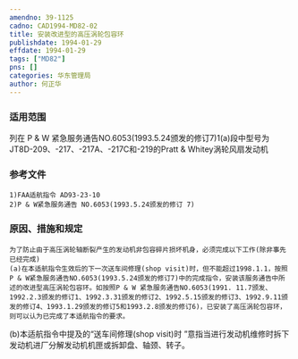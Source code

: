 ```yaml
---
amendno: 39-1125  
cadno: CAD1994-MD82-02  
title: 安装改进型的高压涡轮包容环  
publishdate: 1994-01-29  
effdate: 1994-01-29  
tags: ["MD82"]  
pns: []  
categories: 华东管理局  
author: 何正华  
---
```

  
### 适用范围  
列在 P & W 紧急服务通告NO.6053(1993.5.24颁发的修订7)1(a)段中型号为JT8D-209、-217、-217A、-217C和-219的Pratt & Whitey涡轮风扇发动机  
  
<!--more-->  
### 参考文件  
    1)FAA适航指令 AD93-23-10  
    2)P & W紧急服务通告 NO.6053(1993.5.24颁发的修订 7)  
  
### 原因、措施和规定  
    为了防止由于高压涡轮轴断裂产生的发动机非包容碎片损坏机身，必须完成以下工作(除非事先已经完成)  
    (a)在本适航指令生效后的下一次送车间修理(shop visit)时，但不能超过1998.1.1，按照P & W紧急服务通告NO.6053(1993.5.24颁发的修订7)中的完成指令，安装该服务通告中所述的改进型高压涡轮包容环。如按照P & W 紧急服务通告NO.6053(1991. 11.7颁发、1992.2.3颁发的修订1、1992.3.31颁发的修订2、1992.5.15颁发的修订3、1992.9.11颁发的修订4、1993.1.29颁发的修订5和1993.2.8颁发的修订6)，已安装了高压涡轮包容环，则可以认为已完成了本适航指令的要求。  
   
(b)本适航指令中提及的“送车间修理(shop visit)时 ”意指当进行发动机维修时拆下发动机进厂分解发动机机匣或拆卸盘、轴颈、转子。  
